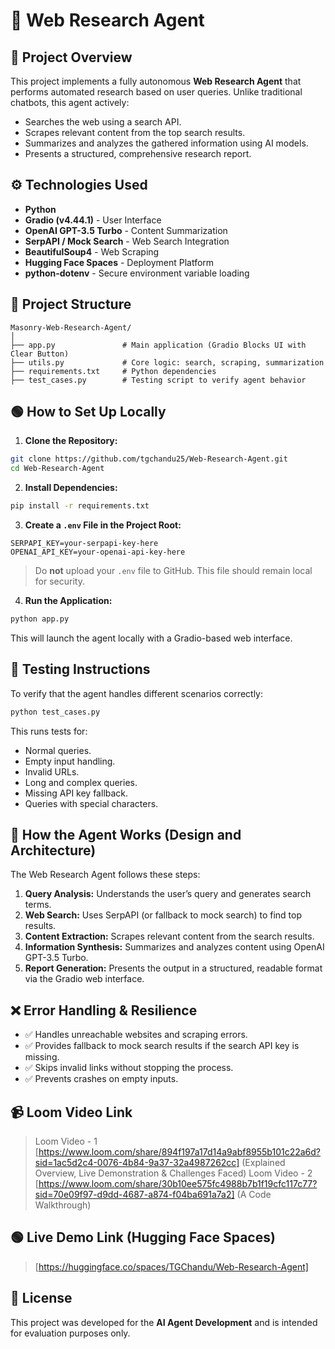 
# 🧠 Web Research Agent

## 🚀 Project Overview
This project implements a fully autonomous **Web Research Agent** that performs automated research based on user queries. Unlike traditional chatbots, this agent actively:
- Searches the web using a search API.
- Scrapes relevant content from the top search results.
- Summarizes and analyzes the gathered information using AI models.
- Presents a structured, comprehensive research report.


## ⚙️ Technologies Used
- **Python**
- **Gradio (v4.44.1)** - User Interface
- **OpenAI GPT-3.5 Turbo** - Content Summarization
- **SerpAPI / Mock Search** - Web Search Integration
- **BeautifulSoup4** - Web Scraping
- **Hugging Face Spaces** - Deployment Platform
- **python-dotenv** - Secure environment variable loading

## 📂 Project Structure
```
Masonry-Web-Research-Agent/
│
├── app.py               # Main application (Gradio Blocks UI with Clear Button)
├── utils.py             # Core logic: search, scraping, summarization
├── requirements.txt     # Python dependencies
├── test_cases.py        # Testing script to verify agent behavior
```

## 🟢 How to Set Up Locally

1. **Clone the Repository:**
```bash
git clone https://github.com/tgchandu25/Web-Research-Agent.git
cd Web-Research-Agent
```

2. **Install Dependencies:**
```bash
pip install -r requirements.txt
```

3. **Create a `.env` File in the Project Root:**
```
SERPAPI_KEY=your-serpapi-key-here
OPENAI_API_KEY=your-openai-api-key-here
```
> Do **not** upload your `.env` file to GitHub. This file should remain local for security.

4. **Run the Application:**
```bash
python app.py
```
This will launch the agent locally with a Gradio-based web interface.

## 🧪 Testing Instructions

To verify that the agent handles different scenarios correctly:
```bash
python test_cases.py
```
This runs tests for:
- Normal queries.
- Empty input handling.
- Invalid URLs.
- Long and complex queries.
- Missing API key fallback.
- Queries with special characters.

## 🧩 How the Agent Works (Design and Architecture)
The Web Research Agent follows these steps:
1. **Query Analysis:** Understands the user’s query and generates search terms.
2. **Web Search:** Uses SerpAPI (or fallback to mock search) to find top results.
3. **Content Extraction:** Scrapes relevant content from the search results.
4. **Information Synthesis:** Summarizes and analyzes content using OpenAI GPT-3.5 Turbo.
5. **Report Generation:** Presents the output in a structured, readable format via the Gradio web interface.

## ❌ Error Handling & Resilience
- ✅ Handles unreachable websites and scraping errors.
- ✅ Provides fallback to mock search results if the search API key is missing.
- ✅ Skips invalid links without stopping the process.
- ✅ Prevents crashes on empty inputs.

## 📹 Loom Video Link
> Loom Video - 1 [https://www.loom.com/share/894f197a17d14a9abf8955b101c22a6d?sid=1ac5d2c4-0076-4b84-9a37-32a4987262cc] (Explained Overview, Live Demonstration & Challenges Faced)
> Loom Video - 2 [https://www.loom.com/share/30b10ee575fc4988b7b1f19cfc117c77?sid=70e09f97-d9dd-4687-a874-f04ba691a7a2] (A Code Walkthrough)


## 🟢 Live Demo Link (Hugging Face Spaces)
> [https://huggingface.co/spaces/TGChandu/Web-Research-Agent]

## 📝 License
This project was developed for the **AI Agent Development** and is intended for evaluation purposes only.
